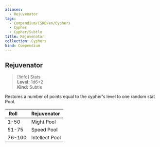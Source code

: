 ```yaml
---
aliases:
  - Rejuvenator
tags:
  - Compendium/CSRD/en/Cyphers
  - Cypher
  - Cypher/Subtle
title: Rejuvenator
collection: Cyphers
kind: Compendium
---
```

## Rejuvenator  
>[!info] Stats  
> **Level:** 1d6+2  
> **Kind:** Subtle
  
Restores a number of points equal to the cypher's level to one random stat Pool.  

|  Roll &nbsp; &nbsp; &nbsp; | Rejuvenator  |  
| ------------- | :----------- |  
| 1-50 | Might Pool |  
| 51-75 | Speed Pool |  
| 76-100 | Intellect Pool |